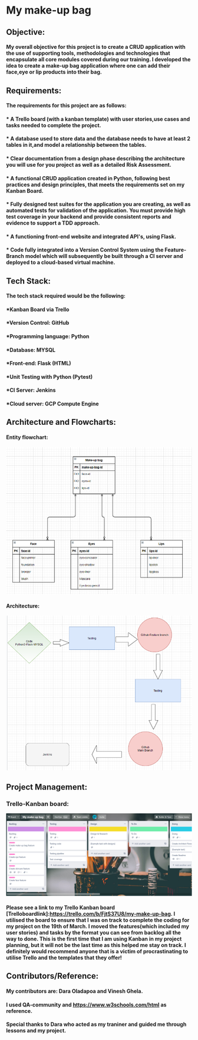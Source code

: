 # **My make-up bag**

## **Objective:**

#### My overall objective for this project is to create a CRUD application with the use of supporting tools, methodologies and technologies that encapsulate all core modules covered during our training. I developed the idea to create a make-up bag application where one can add their face,eye or lip products into their bag.

## **Requirements:**

#### **The requirements for this project are as follows:**

#### * A Trello board (with a kanban template) with user stories,use cases and tasks needed to complete the project.
#### * A database used to store data and the database needs to have at least 2 tables in it,and model a relationship between the tables. 
#### * Clear documentation from a design phase describing the architecture you will use for you project as well as a detailed Risk Assessment.
#### * A functional CRUD application created in Python, following best practices and design principles, that meets the requirements set on my Kanban Board.
#### * Fully designed test suites for the application you are creating, as well as automated tests for validation of the application. You must provide high test coverage in your backend and provide consistent reports and evidence to support a TDD approach.
#### * A functioning front-end website and integrated API's, using Flask.
#### * Code fully integrated into a Version Control System using the Feature-Branch model which will subsequently be built through a CI server and deployed to a cloud-based virtual machine.


## **Tech Stack:**

#### **The tech stack required would be the following:**

#### *Kanban Board via Trello
#### *Version Control: GitHub
#### *Programming language: Python
#### *Database: MYSQL
#### *Front-end: Flask (HTML)
#### *Unit Testing with Python (Pytest)
#### *CI Server: Jenkins
#### *Cloud server: GCP Compute Engine

## **Architecture and Flowcharts:**

#### **Entity flowchart:**

![entity flow chart](entityflowchart.png)


#### **Architecture:**

![architecture](Architecturefinal.PNG)

## **Project Management:**

### **Trello-Kanban board:**

![trelloboard](Trelloboard.PNG)

#### Please see a link to my Trello Kanban board [Trelloboardlink]:https://trello.com/b/FjtS37U8/my-make-up-bag. I utilised the board to ensure that I was on track to complete the coding for my project on the 19th of March. I moved the features(which included my user stories) and tasks by the format you can see from backlog all the way to done. This is the first time that I am using Kanban in my project planning, but it will not be the last time as this helped me stay on track. I definitely would recommend anyone that is a victim of procrastinating to utilise Trello and the templates that they offer!



## **Contributors/Reference:**

#### My contributors are: Dara Oladapoa and Vinesh Ghela.
#### I used QA-community and https://www.w3schools.com/html as reference.
#### Special thanks to Dara who acted as my traniner and guided me through lessons and my project. 